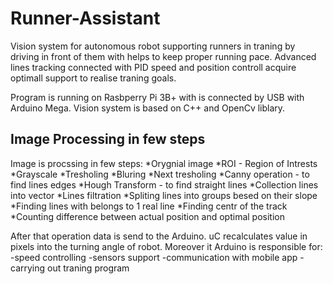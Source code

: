# Runner-Assistant
 
Vision system for autonomous robot supporting runners in traning by driving in front of them with helps to keep proper running pace. 
Advanced lines tracking connected with PID speed and position controll acquire optimall support to realise traning goals. 

Program is running on Rasbperry Pi 3B+ with is connected by USB with Arduino Mega.
Vision system is based on C++ and OpenCv liblary.

## Image Processing in few steps
Image is procssing in few steps:
*Orygnial image
*ROI - Region of Intrests
*Grayscale
*Tresholing
*Bluring
*Next tresholing
*Canny operation - to find lines edges
*Hough Transform - to find straight lines
*Collection lines into vector
*Lines filtration
*Spliting lines into groups besed on their slope
*Finding lines with belongs to 1 real line
*Finding centr of the track
*Counting difference between actual position and optimal position


After that operation data is send to the Arduino. uC recalculates value in pixels into the turning angle of robot.
Moreover it Arduino is responsible for:
-speed controlling
-sensors support
-communication with mobile app
-carrying out traning program

 
